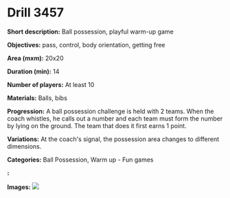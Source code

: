 # Drill 3457

**Short description:**
Ball possession, playful warm-up game

**Objectives:**
pass, control, body orientation, getting free

**Area (mxm):**
20x20

**Duration (min):**
14

**Number of players:**
At least 10

**Materials:**
Balls, bibs

**Progression:**
A ball possession challenge is held with 2 teams. When the coach whistles, he calls out a number and each team must form the number by lying on the ground. The team that does it first earns 1 point.

**Variations:**
At the coach's signal, the possession area changes to different dimensions.

**Categories:**
Ball Possession, Warm up - Fun games

**:**


**Images:**
![](https://www.coachingfutsal.com/\images\861c0478-2f1f-4d78-88af-e886be4228f2_download.png)

